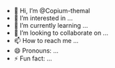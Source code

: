- 👋 Hi, I’m @Copium-themal
- 👀 I’m interested in ...
- 🌱 I’m currently learning ...
- 💞️ I’m looking to collaborate on ...
- 📫 How to reach me ...
- 😄 Pronouns: ...
- ⚡ Fun fact: ...

<!---
Copium-themal/Copium-themal is a ✨ special ✨ repository because its `README.md` (this file) appears on your GitHub profile.
You can click the Preview link to take a look at your changes.
--->
